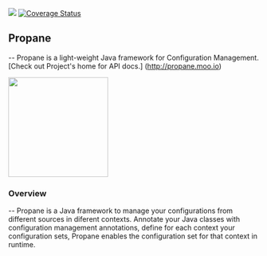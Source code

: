 <img src="https://travis-ci.org/bagdemir/Propane.svg"/> [![Coverage Status](https://coveralls.io/repos/bagdemir/Propane/badge.svg)](https://coveralls.io/r/bagdemir/Propane)


## Propane
--
Propane is a light-weight Java framework for Configuration Management.
[Check out Project's home for API docs.] (http://propane.moo.io)

<img src="http://www.bagdemir.com/img/propane.png" width="200"/>

### Overview
--
Propane is a Java framework to manage your configurations from different sources in diferent contexts. Annotate your Java classes with configuration management annotations, define for each context your configuration sets, Propane enables the configuration set for that context in runtime.